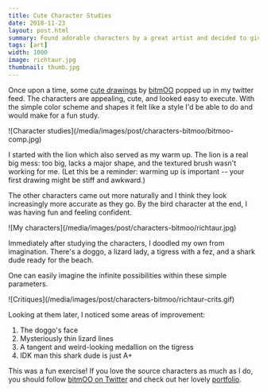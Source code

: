 ```yaml
---
title: Cute Character Studies
date: 2018-11-23
layout: post.html
summary: Found adorable characters by a great artist and decided to give them a whirl.
tags: [art]
width: 1000
image: richtaur.jpg
thumbnail: thumb.jpg
---
```


Once upon a time, some [cute drawings](https://twitter.com/infiniteammodev/status/967095216128880640) by [bitmOO][twitter] popped up in my twitter feed. The characters are appealing, cute, and looked easy to execute. With the simple color scheme and shapes it felt like a style I'd be able to do and would make for a fun study.

<div>
  ![Character studies](/media/images/post/characters-bitmoo/bitmoo-comp.jpg)
</div>

I started with the lion which also served as my warm up. The lion is a real big mess: too big, lacks a major shape, and the textured brush wasn't working for me. (Let this be a reminder: warming up is important -- your first drawing might be stiff and awkward.)

The other characters came out more naturally and I think they look increasingly more accurate as they go. By the bird character at the end, I was having fun and feeling confident.

<div>
  ![My characters](/media/images/post/characters-bitmoo/richtaur.jpg)
</div>

Immediately after studying the characters, I doodled my own from imagination. There's a doggo, a lizard lady, a tigress with a fez, and a shark dude ready for the beach.

One can easily imagine the infinite possibilities within these simple parameters.

<div>
  ![Critiques](/media/images/post/characters-bitmoo/richtaur-crits.gif)
</div>

Looking at them later, I noticed some areas of improvement:

1. The doggo's face
2. Mysteriously thin lizard lines
3. A tangent and weird-looking medallion on the tigress
4. IDK man this shark dude is just A+

This was a fun exercise! If you love the source characters as much as I do, you should follow [bitmOO on Twitter][twitter] and check out her lovely [portfolio](https://bitmoo.me/).

[twitter]: https://twitter.com/bitmOO
